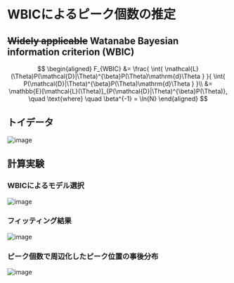 # WBICによるピーク個数の推定

## ~~Widely applicable~~ Watanabe Bayesian information criterion (WBIC)

$$
\begin{aligned}
  F_{WBIC} &= \frac{
                \int{ \mathcal{L}(\Theta)P(\mathcal{D}|\Theta)^{\beta}P(\Theta)\mathrm{d}\Theta }
              }{
                \int{ P(\mathcal{D}|\Theta)^{\beta}P(\Theta)\mathrm{d}\Theta }
              }\\
  &= \mathbb{E}[\mathcal{L}(\Theta)]_{P(\mathcal{D}|\Theta)^{\beta}P(\Theta)},
  \quad \text{where} \quad \beta^{-1} = \ln{N}
\end{aligned}
$$

## トイデータ

![image](https://github.com/user-attachments/assets/f6ed4c7e-ee1e-49ff-ac31-fb9f029c03d9)

## 計算実験

### WBICによるモデル選択
![image](https://github.com/user-attachments/assets/4e642200-38d1-4e45-a222-f67b11d84ea8)

### フィッティング結果
![image](https://github.com/user-attachments/assets/72f55425-ab75-4909-8799-19ec81765955)

### ピーク個数で周辺化したピーク位置の事後分布
![image](https://github.com/user-attachments/assets/eda36668-afb9-415f-aa40-406fd5233347)
